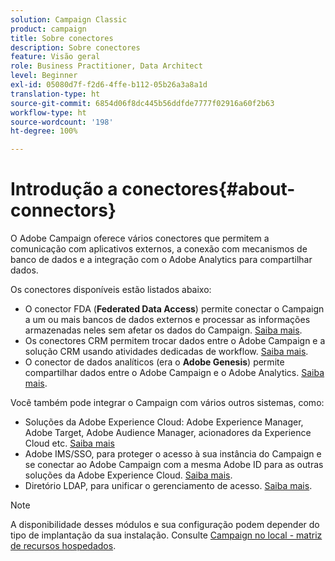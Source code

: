 ```yaml
---
solution: Campaign Classic
product: campaign
title: Sobre conectores
description: Sobre conectores
feature: Visão geral
role: Business Practitioner, Data Architect
level: Beginner
exl-id: 05080d7f-f2d6-4ffe-b112-05b26a3a8a1d
translation-type: ht
source-git-commit: 6854d06f8dc445b56ddfde7777f02916a60f2b63
workflow-type: ht
source-wordcount: '198'
ht-degree: 100%

---
```


# Introdução a conectores{#about-connectors}

O Adobe Campaign oferece vários conectores que permitem a comunicação com aplicativos externos, a conexão com mecanismos de banco de dados e a integração com o Adobe Analytics para compartilhar dados.

Os conectores disponíveis estão listados abaixo:

* O conector FDA (**Federated Data Access**) permite conectar o Campaign a um ou mais bancos de dados externos e processar as informações armazenadas neles sem afetar os dados do Campaign. [Saiba mais](../../installation/using/about-fda.md).
* Os conectores CRM permitem trocar dados entre o Adobe Campaign e a solução CRM usando atividades dedicadas de workflow. [Saiba mais](../../platform/using/crm-connectors.md).
* O conector de dados analíticos (era o **Adobe Genesis**) permite compartilhar dados entre o Adobe Campaign e o Adobe Analytics. [Saiba mais](../../platform/using/adobe-analytics-data-connector.md).

Você também pode integrar o Campaign com vários outros sistemas, como:

* Soluções da Adobe Experience Cloud: Adobe Experience Manager, Adobe Target, Adobe Audience Manager, acionadores da Experience Cloud etc. [Saiba mais](../../integrations/using/about-campaign-integrations.md)
* Adobe IMS/SSO, para proteger o acesso à sua instância do Campaign e se conectar ao Adobe Campaign com a mesma Adobe ID para as outras soluções da Adobe Experience Cloud. [Saiba mais](../../integrations/using/about-adobe-id.md).
* Diretório LDAP, para unificar o gerenciamento de acesso. [Saiba mais](../../installation/using/connecting-through-ldap.md).

>[!NOTE]
>
>A disponibilidade desses módulos e sua configuração podem depender do tipo de implantação da sua instalação. Consulte [Campaign no local - matriz de recursos hospedados](../../installation/using/capability-matrix.md).
